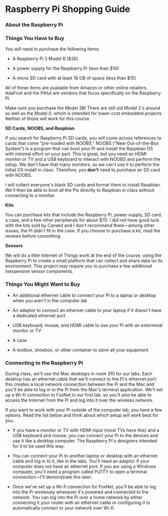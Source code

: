 # Raspberry Pi Shopping Guide

### About the Raspberry Pi


### Things You Have to Buy

You will need to purchase the following items:

  - A Raspberry Pi 3 Model B ($35)
  
  - A power supply for the Raspberry Pi (less than $10)
  
  -  A micro SD card with at least 16 GB of space (less than $15)

All of these items are available from Amazon or other online retailers. AdaFruit and the PiHut are vendors that focus specifically on the Raspberry Pi.

Make sure you purchase the Model 3B! There are still old Model 2's around as well as the Model 0, which is intended for lower-cost embedded projects. Neither of those will work for this course.

**SD Cards, NOOBS, and Raspbian**

If you search for Raspberry Pi SD cards, you will come across references to cards that come "pre-loaded with NOOBS." NOOBS ("New Out-of-the-Box System") is a program that can boot your Pi and install the Raspbian OS with minimal effort on your part. This is great, but you need an HDMI monitor or TV and a USB keyboard to interact with NOOBS and perform the setup. We don't have that many monitors, so we can't use it to perform the initial OS install in class. Therefore, you **don't** need to purchase an SD card with NOOBS.

I will collect everyone's blank SD cards and format them to install Raspbian. We'll then be able to boot all the Pis directly to Raspbian in class without connecting to a monitor.

**Kits**

You can purchase kits that include the Raspberry Pi, power supply, SD card, a case, and a few other peripherals for about $70. I did not have good luck with the kits sold by Canakit and I don't recommend them&mdash;among other issues, the Pi didn't fit in the case. If you choose to purchase a kit, read the reviews before committing.

**Sensors**

We will do a little Internet of Things work at the end of the course, using the Raspberry Pi to create a small platform that can collect and share data on its environment. This project may require you to purchase a few additional inexpensive sensor components.

### Things You Might Want to Buy

  - An additional ethernet cable to connect your Pi to a laptop or desktop when you aren't in the computer lab
  
  - An adaptor to connect an ethernet cable to your laptop if it doesn't have a dedicated ethernet port
  
  - USB keyboard, mouse, and HDMI cable to use your Pi with an exterminal monitor or TV
  
  - A case
  
  - A toolbox, shoebox, or other container to store all your equipment

### Connecting to the Raspberry Pi

During class, we'll use the Mac desktops in room 310 for our labs. Each desktop has an ethernet cable that we'll connect to the Pi's ethernet port: this creates a local network connection between the Pi and the Mac and you'll be able to log in to the Pi from the Mac's terminal application. We'll set up a Wi-fi connection to FoxNet in our first lab, so you'll also be able to access the Internet from the Pi and log into it over the wireless network.

If you want to work with your Pi outside of the computer lab, you have a few options. Read the list below and think about which setup will work best for you.

  - If you have a monitor or TV with HDMI input (most TVs have this) and a USB keyboard and mouse, you can connect your Pi to the devices and use it like a desktop computer. The Raspberry Pi's designers intended for it to be used this way.
  
  - You can connect your Pi to another laptop or desktop with an ethernet cable and log in to it, like in the labs. You'll need an adaptor if your computer does not have an ethernet port. If you are using a Windows computer, you'll need a program called PuTTY to open a terminal connection&mdash;I'll demonstrate this later.
  
  - Once we've set up a Wi-fi connection for FoxNet, you'll be able to log into the Pi wirelessly whenever it's powered and connected to the network. You can log into the Pi over a home network by either connecting it your router with an ethernet cable or configuring it to automatically connect to your network over Wi-fi. 

